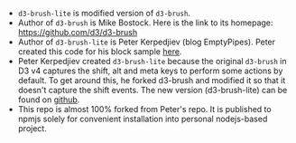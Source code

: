 - `d3-brush-lite` is modified version of `d3-brush`.
- Author of `d3-brush` is Mike Bostock. Here is the link to its homepage: https://github.com/d3/d3-brush
- Author of `d3-brush-lite` is Peter Kerpedjiev (blog EmptyPipes). Peter created this code for his block sample [here](http://emptypipes.org/2017/04/29/d3v4-selectable-zoomable-force-directed-graph/).
- Peter Kerpedjiev created `d3-brush-lite` because the original `d3-brush` in D3 v4 captures the shift, alt and meta keys to perform some actions by default. To get around this, he forked d3-brush and modified it so that it doesn't capture the shift events. The new version (d3-brush-lite) can be found on [github](https://github.com/pkerpedjiev/d3-brush-lite).
- This repo is almost 100% forked from Peter's repo. It is published to npmjs solely for convenient installation into personal nodejs-based project. 